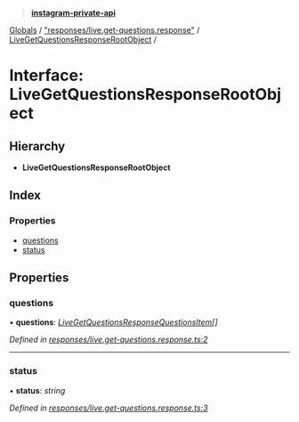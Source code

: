 > **[instagram-private-api](../README.md)**

[Globals](../globals.md) / ["responses/live.get-questions.response"](../modules/_responses_live_get_questions_response_.md) / [LiveGetQuestionsResponseRootObject](_responses_live_get_questions_response_.livegetquestionsresponserootobject.md) /

# Interface: LiveGetQuestionsResponseRootObject

## Hierarchy

* **LiveGetQuestionsResponseRootObject**

## Index

### Properties

* [questions](_responses_live_get_questions_response_.livegetquestionsresponserootobject.md#questions)
* [status](_responses_live_get_questions_response_.livegetquestionsresponserootobject.md#status)

## Properties

###  questions

• **questions**: *[LiveGetQuestionsResponseQuestionsItem](_responses_live_get_questions_response_.livegetquestionsresponsequestionsitem.md)[]*

*Defined in [responses/live.get-questions.response.ts:2](https://github.com/Nerixyz/instagram-private-api/blob/e5037ee/src/responses/live.get-questions.response.ts#L2)*

___

###  status

• **status**: *string*

*Defined in [responses/live.get-questions.response.ts:3](https://github.com/Nerixyz/instagram-private-api/blob/e5037ee/src/responses/live.get-questions.response.ts#L3)*